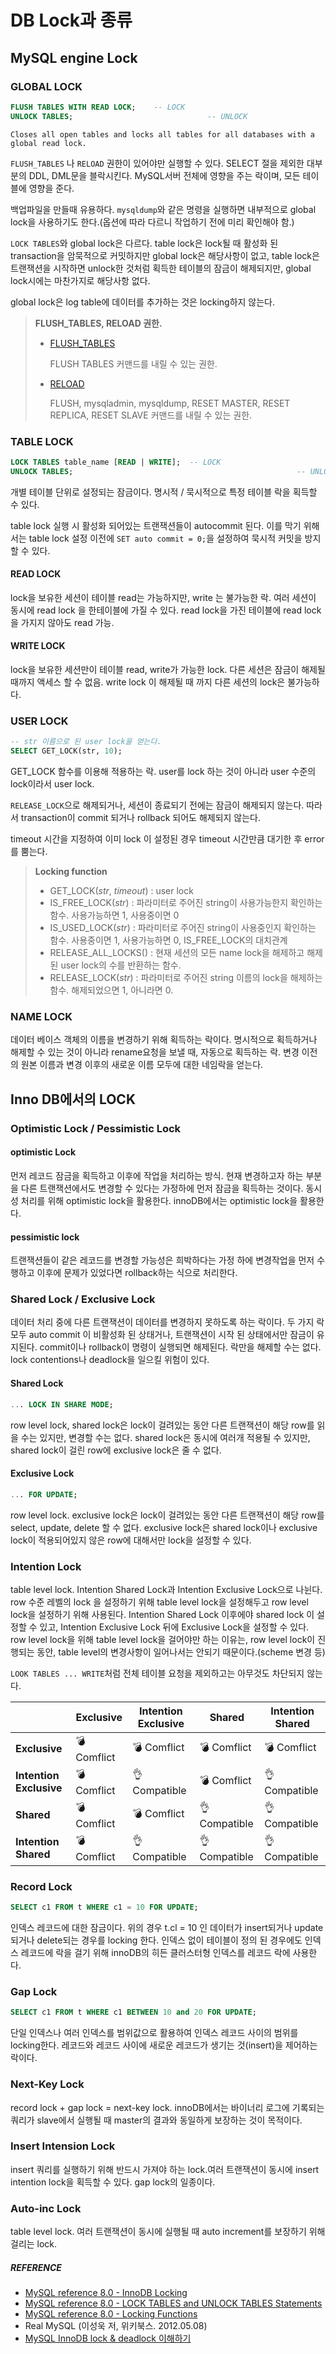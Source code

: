 # DB Lock과 종류

## MySQL engine Lock

### GLOBAL LOCK

```sql
FLUSH TABLES WITH READ LOCK;	-- LOCK
UNLOCK TABLES;								-- UNLOCK
```

`Closes all open tables and locks all tables for all databases with a global read lock.`

`FLUSH_TABLES` 나 `RELOAD` 권한이 있어야만 실행할 수 있다. SELECT 절을 제외한 대부분의 DDL, DML문을 블락시킨다. MySQL서버 전체에 영향을 주는 락이며, 모든 테이블에 영향을 준다. 

백업파일을 만들때 유용하다. `mysqldump`와 같은 명령을 실행하면 내부적으로 global lock을 사용하기도 한다.(옵션에 따라 다르니 작업하기 전에 미리 확인해야 함.)

`LOCK TABLES`와 global lock은 다르다. table lock은 lock될 때 활성화 된 transaction을 암묵적으로 커밋하지만 global lock은 해당사항이 없고, table lock은 트랜잭션을 시작하면 unlock한 것처럼 획득한 테이블의 잠금이 해제되지만, global lock시에는 마찬가지로 해당사항 없다.

global lock은 log table에 데이터를 추가하는 것은 locking하지 않는다.



> **FLUSH_TABLES, RELOAD 권한.**
>
> - [FLUSH_TABLES](https://dev.mysql.com/doc/refman/8.0/en/privileges-provided.html#priv_flush-tables)
>
>   FLUSH TABLES 커맨드를 내릴 수 있는 권한.
>
> - [RELOAD](https://dev.mysql.com/doc/refman/8.0/en/privileges-provided.html#priv_reload)
>
>   FLUSH, mysqladmin, mysqldump, RESET MASTER, RESET REPLICA, RESET SLAVE 커맨드를 내릴 수 있는 권한.



### TABLE LOCK

``` sql
LOCK TABLES table_name [READ | WRITE];	-- LOCK
UNLOCK TABLES;													-- UNLOCK
```

개별 테이블 단위로 설정되는 잠금이다. 명시적 / 묵시적으로 특정 테이블 락을 획득할 수 있다.

table lock 실행 시 활성화 되어있는 트랜잭션들이 autocommit 된다. 이를 막기 위해서는 table lock 설정 이전에 `SET auto commit = 0;`을 설정하여 묵시적 커밋을 방지할 수 있다.

#### READ LOCK

lock을 보유한 세션이 테이블 read는 가능하지만, write 는 불가능한 락. 여러 세션이 동시에 read lock 을 한테이블에 가질 수 있다. read lock을 가진 테이블에 read lock을 가지지 않아도 read 가능. 

#### WRITE LOCK

lock을 보유한 세션만이 테이블 read, write가 가능한 lock. 다른 세션은 잠금이 해제될 때까지 액세스 할 수 없음. write lock 이 해제될 때 까지 다른 세션의 lock은 불가능하다. 

### USER LOCK

```sql
-- str 이름으로 된 user lock을 얻는다. 
SELECT GET_LOCK(str, 10);
```

GET_LOCK 함수를 이용해 적용하는 락. user를 lock 하는 것이 아니라 user 수준의 lock이라서 user lock. 

`RELEASE_LOCK`으로 해제되거나, 세션이 종료되기 전에는 잠금이 해제되지 않는다. 따라서 transaction이 commit 되거나 rollback 되어도 해제되지 않는다.

timeout 시간을 지정하여 이미 lock 이 설정된 경우 timeout 시간만큼 대기한 후 error를 뿜는다.

> **Locking function**
>
> - GET_LOCK(*str*, *timeout*) : user lock
> - IS_FREE_LOCK(*str*) : 파라미터로 주어진 string이 사용가능한지 확인하는 함수. 사용가능하면 1, 사용중이면 0
> - IS_USED_LOCK(*str*) : 파라미터로 주어진 string이 사용중인지 확인하는 함수. 사용중이면 1, 사용가능하면 0, IS_FREE_LOCK의 대치관계
> - RELEASE_ALL_LOCKS() : 현재 세션의 모든 name lock을 해제하고 해제된 user lock의 수를 반환하는 함수.
> - RELEASE_LOCK(*str*) : 파라미터로 주어진 string 이름의 lock을 해제하는 함수. 해제되었으면 1, 아니라면 0.



### NAME LOCK

데이터 베이스 객체의 이름을 변경하기 위해 획득하는 락이다. 명시적으로 획득하거나 해제할 수 있는 것이 아니라 rename요청을 보낼 때, 자동으로 획득하는 락. 변경 이전의 원본 이름과 변경 이후의 새로운 이름 모두에 대한 네임락을 얻는다.



## Inno DB에서의 LOCK

### Optimistic Lock / Pessimistic Lock

#### optimistic Lock

먼저 레코드 잠금을 획득하고 이후에 작업을 처리하는 방식. 현재 변경하고자 하는 부분을 다른 트랜잭션에서도 변경할 수 있다는 가정하에 먼저 잠금을 획득하는 것이다. 동시성 처리를 위해 optimistic lock을 활용한다. innoDB에서는 optimistic lock을 활용한다.

#### pessimistic lock

트랜잭션들이 같은 레코드를 변경할 가능성은 희박하다는 가정 하에 변경작업을 먼저 수행하고 이후에 문제가 있었다면 rollback하는 식으로 처리한다.



### Shared Lock / Exclusive Lock

데이터 처리 중에 다른 트랜잭션이 데이터를 변경하지 못하도록 하는 락이다. 두 가지 락 모두 auto commit 이 비활성화 된 상태거나, 트랜잭션이 시작 된 상태에서만 잠금이 유지된다. commit이나 rollback이 명령이 실행되면 해제된다. 락만을 해제할 수는 없다. lock contentions나 deadlock을 일으킬 위험이 있다.

#### Shared Lock

```sql
... LOCK IN SHARE MODE;
```

row level lock, shared lock은 lock이 걸려있는 동안 다른 트랜잭션이 해당 row를 읽을 수는 있지만, 변경할 수는 없다. shared lock은 동시에 여러개 적용될 수 있지만, shared lock이 걸린 row에 exclusive lock은 줄 수 없다.

#### Exclusive Lock

```sql
... FOR UPDATE;
```

row level lock. exclusive lock은 lock이 걸려있는 동안 다른 트랜잭션이 해당 row를 select, update, delete 할 수 없다. exclusive lock은 shared lock이나 exclusive lock이 적용되어있지 않은 row에 대해서만 lock을 설정할 수 있다.



### Intention Lock

table level lock. Intention Shared Lock과 Intention Exclusive Lock으로 나뉜다. row 수준 레벨의 lock 을 설정하기 위해 table level lock을 설정해두고 row level lock을 설정하기 위해 사용된다. Intention Shared Lock 이후에야 shared lock 이 설정할 수 있고, Intention Exclusive Lock 뒤에 Exclusive Lock을 설정할 수 있다. row level lock을 위해 table level lock을 걸어야만 하는 이유는, row level lock이 진행되는 동안, table level의 변경사항이 일어나서는 안되기 때문이다.(scheme 변경 등)

`LOOK TABLES ... WRITE`처럼 전체 테이블 요청을 제외하고는 아무것도 차단되지 않는다.

|           | Exclusive | Intention Exclusive | Shared | Intention Shared |
| --------- | --------- | ------------------- | ------ | ---------------- |
| **Exclusive** | :bomb: Comflict | :bomb: Comflict      | :bomb: Comflict | :bomb: Comflict |
| **Intention Exclusive** | :bomb: Comflict | :ok_hand: Compatible | :bomb: Comflict | :ok_hand: Compatible |
| **Shared** | :bomb: Comflict | :bomb: Comflict | :ok_hand: ​Compatible | :ok_hand: Compatible |
| **Intention Shared** | :bomb: Comflict | :ok_hand: Compatible | :ok_hand: ​Compatible | :ok_hand: Compatible |


### Record Lock

```sql
SELECT c1 FROM t WHERE c1 = 10 FOR UPDATE;
```

인덱스 레코드에 대한 잠금이다. 위의 경우 t.cl = 10 인 데이터가 insert되거나 update 되거나 delete되는 경우를 locking 한다. 인덱스 없이 테이블이 정의 된 경우에도 인덱스 레코드에 락을 걸기 위해 innoDB의 히든 클러스터형 인덱스를 레코드 락에 사용한다.



### Gap Lock

```sql
SELECT c1 FROM t WHERE c1 BETWEEN 10 and 20 FOR UPDATE;
```

단일 인덱스나 여러 인덱스를 범위값으로 활용하여 인덱스 레코드 사이의 범위를 locking한다.  레코드와 레코드 사이에 새로운 레코드가 생기는 것(insert)을 제어하는 락이다.



### Next-Key Lock

record lock + gap lock = next-key lock. innoDB에서는 바이너리 로그에 기록되는 쿼리가 slave에서 실행될 때 master의 결과와 동일하게 보장하는 것이 목적이다.



### Insert Intension Lock

insert 쿼리를 실행하기 위해 반드시 가져야 하는 lock.여러 트랜잭션이 동시에 insert intention lock을 획득할 수 있다. gap lock의 일종이다. 



### Auto-inc Lock

table level lock. 여러 트랜잭션이 동시에 실행될 때 auto increment를 보장하기 위해 걸리는 lock. 





##### REFERENCE

- [MySQL reference 8.0 - InnoDB Locking](https://dev.mysql.com/doc/refman/8.0/en/innodb-locking.html)
- [MySQL reference 8.0 - LOCK TABLES and UNLOCK TABLES Statements](https://dev.mysql.com/doc/refman/8.0/en/lock-tables.html)
- [MySQL reference 8.0 - Locking Functions](https://dev.mysql.com/doc/refman/5.7/en/locking-functions.html#function_is-free-lock)
- Real MySQL (이성욱 저, 위키북스. 2012.05.08)
- [MySQL InnoDB lock & deadlock 이해하기](https://www.letmecompile.com/mysql-innodb-lock-deadlock/)
